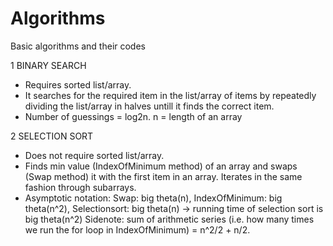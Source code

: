 # Algorithms
Basic algorithms and their codes

1 BINARY SEARCH
- Requires sorted list/array.
- It searches for the required item in the list/array of items by repeatedly dividing the list/array in halves untill it finds the correct item.
- Number of guessings = log2n. n = length of an array

2 SELECTION SORT
- Does not require sorted list/array.
- Finds min value (IndexOfMinimum method) of an array and swaps (Swap method) it with the first item in an array. Iterates in the same fashion through subarrays. 
- Asymptotic notation: Swap: big theta(n), IndexOfMinimum: big theta(n^2), Selectionsort: big theta(n) -> running time of selection sort is big theta(n^2)
Sidenote: sum of arithmetic series (i.e. how many times we run the for loop in IndexOfMinimum) = n^2/2 + n/2.

